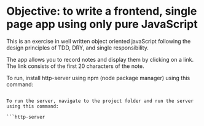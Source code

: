 # Objective: to write a frontend, single page app using only pure JavaScript

This is an exercise in well written object oriented javaScript following the design principles of TDD, DRY, and single responsibility.

The app allows you to record notes and display them by clicking on a link. The link consists of the first 20 characters of the note.

To run, install http-server using npm (node package manager) using this command:

```npm install http-server -g

To run the server, navigate to the project folder and run the server using this command:

```http-server
